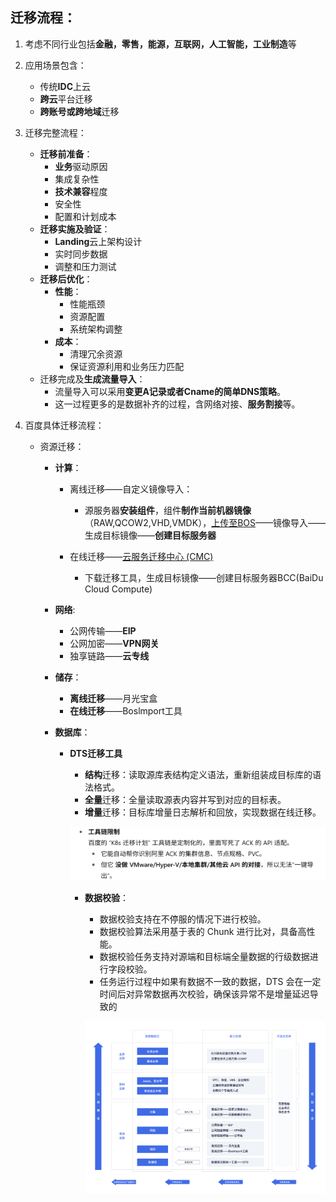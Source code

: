 ## 迁移流程：
1. 考虑不同行业包括**金融，零售，能源，互联网，人工智能，工业制造**等
2. 应用场景包含：
    - 传统**IDC**上云
    - **跨云**平台迁移
    - **跨账号或跨地域**迁移
3. 迁移完整流程：
    - **迁移前准备**：
        - **业务**驱动原因
        - 集成复杂性
        - **技术兼容**程度
        - 安全性
        - 配置和计划成本
    - **迁移实施及验证**：
        - **Landing**云上架构设计
        - 实时同步数据
        - 调整和压力测试
    - **迁移后优化**：
        - **性能**：
            - 性能瓶颈
            - 资源配置
            - 系统架构调整
        - **成本**：
            - 清理冗余资源
            - 保证资源利用和业务压力匹配
    - 迁移完成及**生成流量导入**：
        - 流量导入可以采用**变更A记录或者Cname的简单DNS策略**。
        - 这一过程更多的是数据补齐的过程，含网络对接、**服务割接**等。

4. 百度具体迁移流程：
    - 资源迁移：
        - **计算**：
            - 离线迁移——自定义镜像导入：
                - 源服务器**安装组件**，组件**制作当前机器镜像**（RAW,QCOW2,VHD,VMDK），[上传至BOS](BOS迁移方式.md)——镜像导入——生成目标镜像——**创建目标服务器**
            - 在线迁移——[云服务迁移中心 (CMC)](CMC不同组件具体迁移过程.md)

                - 下载迁移工具，生成目标镜像——创建目标服务器BCC(BaiDu Cloud Compute)
                
        - **网络**:
            - 公网传输——**EIP**
            - 公网加密——**VPN网关**
            - 独享链路——**云专线**
        - **储存**：
            - **离线迁移**——月光宝盒
            - **在线迁移**——Boslmport工具
        - **数据库**：
            - **DTS迁移工具**
                - **结构**迁移：读取源库表结构定义语法，重新组装成目标库的语法格式。
                - **全量**迁移：全量读取源表内容并写到对应的目标表。
                - **增量**迁移：目标库增量日志解析和回放，实现数据在线迁移。

                ![alt text](./image/image-2.png)

                - **数据校验**：
                    - 数据校验支持在不停服的情况下进行校验。
                    - 数据校验算法采用基于表的 Chunk 进行比对，具备高性能。
                    - 数据校验任务支持对源端和目标端全量数据的行级数据进行字段校验。
                    - 任务运行过程中如果有数据不一致的数据，DTS 会在一定时间后对异常数据再次校验，确保该异常不是增量延迟导致的

                    ![alt text](./image/image.png)